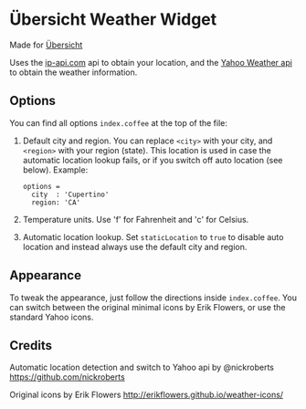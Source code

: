 # Übersicht Weather Widget

Made for [Übersicht](http://tracesof.net/uebersicht/)

Uses the [ip-api.com](http://ip-api.com/ "ip-api.com") api to obtain your location, and the [Yahoo Weather api](https://developer.yahoo.com/weather// "Yahoo Weather api") to obtain the weather information.

## Options

You can find all options `index.coffee` at the top of the file:

1. Default city and region. You can replace `<city>` with your city, and `<region>` with your region (state). This location is used in case the automatic location lookup fails, or if you switch off auto location (see below). Example:

    ```
    options =
      city  : 'Cupertino'
      region: 'CA'
    ```

2. Temperature units. Use 'f' for Fahrenheit and 'c' for Celsius.

3. Automatic location lookup. Set `staticLocation` to `true` to disable auto location and instead always use the default city and region.

## Appearance

To tweak the appearance, just follow the directions inside `index.coffee`. You can switch between the original minimal icons by Erik Flowers, or use the standard Yahoo icons.

## Credits

Automatic location detection and switch to Yahoo api by @nickroberts
https://github.com/nickroberts

Original icons by Erik Flowers
http://erikflowers.github.io/weather-icons/
